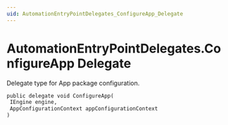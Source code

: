```yaml
---
uid: AutomationEntryPointDelegates_ConfigureApp_Delegate
---
```


# AutomationEntryPointDelegates.ConfigureApp Delegate

Delegate type for App package configuration.

```txt
public delegate void ConfigureApp(
 IEngine engine,
 AppConfigurationContext appConfigurationContext
)
```
